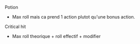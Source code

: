 Potion
* Max roll mais ca prend 1 action plutot qu'une bonus action.

Critical hit
* Max roll theorique + roll effectif + modifier

